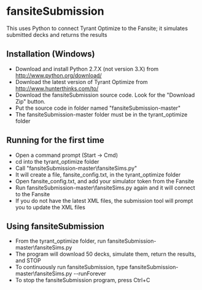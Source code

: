 fansiteSubmission
=================

This uses Python to connect Tyrant Optimize to the Fansite; it simulates submitted decks and returns the results 

## Installation (Windows)

* Download and install Python 2.7.X (not version 3.X) from http://www.python.org/download/
* Download the latest version of Tyrant Optimize from http://www.hunterthinks.com/to/
* Download the fansiteSubmission source code. Look for the "Download Zip" button.
* Put the source code in folder named "fansiteSubmission-master"
* The fansiteSubmission-master folder must be in the tyrant_optimize folder

## Running for the first time

* Open a command prompt (Start -> Cmd)
* cd into the tyrant_optimize folder
* Call "fansiteSubmission-master\fansiteSims.py"
* It will create a file, fansite_config.txt, in the tyrant_optimize folder
* Open fansite_config.txt, and add your simulator token from the Fansite
* Run fansiteSubmission-master\fansiteSims.py again and it will connect to the Fansite 
* If you do not have the latest XML files, the submission tool will prompt you to update the XML files

## Using fansiteSubmission
* From the tyrant_optimize folder, run fansiteSubmission-master\fansiteSims.py
* The program will download 50 decks, simulate them, return the results, and STOP
* To continuously run fansiteSubmission, type fansiteSubmission-master\fansiteSims.py --runForever
* To stop the fansiteSubmission program, press Ctrl+C
